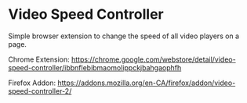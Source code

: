 # Video Speed Controller
Simple browser extension to change the speed of all video players on a page.

Chrome Extension: https://chrome.google.com/webstore/detail/video-speed-controller/ibbnflebibmaomolippckjbahgaophfh

Firefox Addon: https://addons.mozilla.org/en-CA/firefox/addon/video-speed-controller-2/
